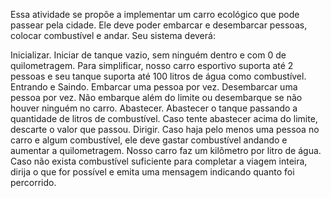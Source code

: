 Essa atividade se propõe a implementar um carro ecológico que pode passear pela cidade. Ele deve poder embarcar e desembarcar pessoas, colocar combustível e andar.
Seu sistema deverá:

Inicializar.
Iniciar de tanque vazio, sem ninguém dentro e com 0 de quilometragem.
Para simplificar, nosso carro esportivo suporta até 2 pessoas e seu tanque suporta até 100 litros de água como combustível.
Entrando e Saindo.
Embarcar uma pessoa por vez.
Desembarcar uma pessoa por vez.
Não embarque além do limite ou desembarque se não houver ninguém no carro.
Abastecer.
Abastecer o tanque passando a quantidade de litros de combustível.
Caso tente abastecer acima do limite, descarte o valor que passou.
Dirigir.
Caso haja pelo menos uma pessoa no carro e algum combustível, ele deve gastar combustível andando e aumentar a quilometragem.
Nosso carro faz um kilômetro por litro de água.
Caso não exista combustível suficiente para completar a viagem inteira, dirija o que for possível e emita uma mensagem indicando quanto foi percorrido.
